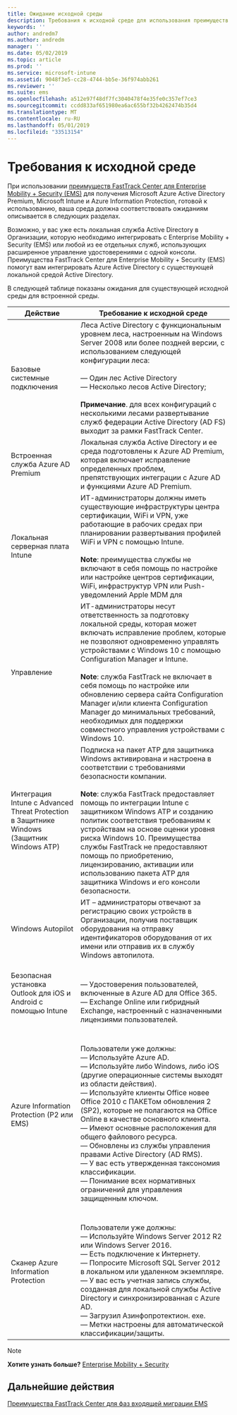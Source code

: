 ```yaml
---
title: Ожидание исходной среды
description: Требования к исходной среде для использования преимуществ FastTrack Center для EMS
keywords: ''
author: andredm7
ms.author: andredm
manager: ''
ms.date: 05/02/2019
ms.topic: article
ms.prod: ''
ms.service: microsoft-intune
ms.assetid: 9048f3e5-cc28-4744-bb5e-36f974abb261
ms.reviewer: ''
ms.suite: ems
ms.openlocfilehash: a512e97f48df7fc3040478f4e35fe0c357ef7ce3
ms.sourcegitcommit: ccdd833af651980ea6ac655bf32b4262474b35d4
ms.translationtype: MT
ms.contentlocale: ru-RU
ms.lasthandoff: 05/01/2019
ms.locfileid: "33513154"
---
```

# <a name="source-environment-expectations"></a>Требования к исходной среде

При использовании [преимуществ FastTrack Center для Enterprise Mobility + Security (EMS)](EMS-fasttrack-benefit-for-EMS.md) для получения Microsoft Azure Active Directory Premium, Microsoft Intune и Azure Information Protection, готовой к использованию, ваша среда должна соответствовать ожиданиям описывается в следующих разделах.

Возможно, у вас уже есть локальная служба Active Directory в Организации, которую необходимо интегрировать с Enterprise Mobility + Security (EMS) или любой из ее отдельных служб, использующих расширенное управление удостоверениями с одной консоли. Преимущества FastTrack Center для Enterprise Mobility + Security (EMS) помогут вам интегрировать Azure Active Directory с существующей локальной средой Active Directory.

В следующей таблице показаны ожидания для существующей исходной среды для встроенной среды.

|Действие|Требование к исходной среде|
|------------|----------------------------------|
|Базовые системные подключения|Леса Active Directory с функциональным уровнем леса, настроенным на Windows Server 2008 или более поздней версии, с использованием следующей конфигурации леса:<br /><br />— Один лес Active Directory<br />— Несколько лесов Active Directory; </br></br>**Примечание**. для всех конфигураций с несколькими лесами развертывание служб федерации Active Directory (AD FS) выходит за рамки FastTrack Center.|
|Встроенная служба Azure AD Premium|Локальная служба Active Directory и ее среда подготовлены к Azure AD Premium, которая включает исправление определенных проблем, препятствующих интеграции с Azure AD и функциями Azure AD Premium.|
|Локальная серверная плата Intune| ИТ-администраторы должны иметь существующие инфраструктуры центра сертификации, WiFi и VPN, уже работающие в рабочих средах при планировании развертывания профилей WiFi и VPN с помощью Intune.<br /><br /> **Note**: преимущества службы не включают в себя помощь по настройке или настройке центров сертификации, WiFi, инфраструктур VPN или Push-уведомлений Apple MDM для  |
|Управление|ИТ-администраторы несут ответственность за подготовку локальной среды, которая может включать исправление проблем, которые не позволяют одновременно управлять устройствами с Windows 10 с помощью Configuration Manager и Intune.<br /><br />**Note**: служба FastTrack не включает в себя помощь по настройке или обновлению сервера сайта Configuration Manager и/или клиента Configuration Manager до минимальных требований, необходимых для поддержки совместного управления устройствами с Windows 10. |
|Интеграция Intune с Advanced Threat Protection в Защитнике Windows (Защитник Windows ATP)|Подписка на пакет ATP для защитника Windows активирована и настроена в соответствии с требованиями безопасности компании.<br /><br />**Note**: служба FastTrack предоставляет помощь по интеграции Intune с защитником Windows ATP и созданию политик соответствия требованиям к устройствам на основе оценки уровня риска Windows 10. Преимущества службы FastTrack не предоставляют помощь по приобретению, лицензированию, активации или использованию пакета ATP для защитника Windows и его консоли безопасности. |
|Windows Autopilot|ИТ – администраторы отвечают за регистрацию своих устройств в Организации, получив поставщик оборудования на отправку идентификаторов оборудования от их имени или отправив их в службу Windows автопилота. |
|Безопасная установка Outlook для iOS и Android с помощью Intune|<br /><br />— Удостоверения пользователей, включенные в Azure AD для Office 365.<br />— Exchange Online или гибридный Exchange, настроенный с назначенными лицензиями пользователей.<br />|
|Azure Information Protection (P2 или EMS)|<br /><br />Пользователи уже должны: <br /> — Используйте Azure AD.<br />— Используйте либо Windows, либо iOS (другие операционные системы выходят из области действия).<br /> — Используйте клиенты Office новее Office 2010 с ПАКЕТом обновления 2 (SP2), которые не полагаются на Office Online в качестве основного клиента. <br /> — Имеют основные расположения для общего файлового ресурса.  <br /> — Обновлены из службы управления правами Active Directory (AD RMS). <br /> — У вас есть утвержденная таксономия классификации. <br /> — Понимание всех нормативных ограничений для управления защищенным ключом. <br />|
|Сканер Azure Information Protection|<br /><br /> Пользователи уже должны: <br /> — Используйте Windows Server 2012 R2 или Windows Server 2016.<br /> — Есть подключение к Интернету. <br /> — Попросите Microsoft SQL Server 2012 в локальном или удаленном экземпляре.  <br /> — У вас есть учетная запись службы, созданная для локальной службы Active Directory и синхронизированная с Azure AD.  <br /> — Загрузил Азинфопротектион. exe. <br /> — Метки настроены для автоматической классификации/защиты.<br />|

> [!NOTE]
> **Хотите узнать больше?** 
>  [Enterprise Mobility + Security](https://www.microsoft.com/cloud-platform/enterprise-mobility)

## <a name="next-steps"></a>Дальнейшие действия

[Преимущества FastTrack Center для фаз входящей миграции EMS](EMS-onboarding-phases.md)
